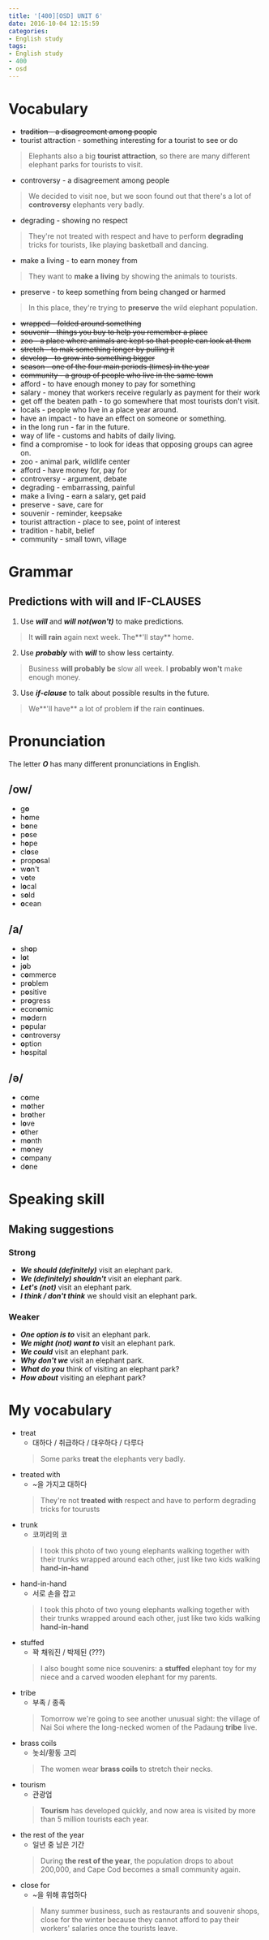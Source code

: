 ```yaml
---
title: '[400][OSD] UNIT 6'
date: 2016-10-04 12:15:59
categories: 
- English study
tags:
- English study
- 400
- osd
---
```



# Vocabulary
* ~~tradition - a disagreement among people~~
* tourist attraction - something interesting for a tourist to see or do
> Elephants also a big **tourist attraction**, so there are many different elephant parks for tourists to visit. 
* controversy - a disagreement among people
> We decided to visit noe, but we soon found out that there's a lot of **controversy** elephants very badly.
* degrading - showing no respect
> They're not treated with respect and have to perform **degrading** tricks for tourists, like playing basketball and dancing.
* make a living - to earn money from
> They want to **make a living** by showing the animals to tourists.
* preserve - to keep something from being changed or harmed
> In this place, they're trying to **preserve** the wild elephant population.

* ~~wrapped - folded around something~~
* ~~souvenir - things you buy to help you remember a place~~
* ~~zoo - a place where animals are kept so that people can look at them~~
* ~~stretch - to mak something longer by pulling it~~
* ~~develop - to grow into something bigger~~
* ~~season - one of the four main periods (times) in the year~~
* ~~community - a group of people who live in the same town~~
* afford - to have enough money to pay for something
* salary - money that workers receive regularly as payment for their work 
* get off the beaten path - to go somewhere that most tourists don't visit.
* locals - people who live in a place year around.
* have an impact - to have an effect on someone or something.
* in the long run - far in the future.
* way of life - customs and habits of daily living.
* find a compromise - to look for ideas that opposing groups can agree on.
* zoo - animal park, wildlife center
* afford - have money for, pay for
* controversy - argument, debate
* degrading - embarrassing, painful
* make a living - earn a salary, get paid
* preserve - save, care for
* souvenir - reminder, keepsake
* tourist attraction - place to see, point of interest
* tradition - habit, belief
* community - small town, village


# Grammar

## Predictions with will and IF-CLAUSES

1. Use ***will*** and ***will not(won't)*** to make predictions.
> It **will rain** again next week.
> The**'ll stay** home.

2. Use ***probably*** with ***will*** to show less certainty.
> Business **will probably be** slow all week.
> I **probably won't** make enough money.

3. Use ***if-clause*** to talk about possible results in the future.
> We**'ll have** a lot of problem **if** the rain **continues.**

# Pronunciation
The letter ***O*** has many different pronunciations in English.

## /ow/
* g**o**
* h**o**me
* b**o**ne
* p**o**se
* h**o**pe
* cl**o**se
* prop**o**sal
* w**o**n't
* v**o**te
* l**o**cal
* s**o**ld
* **o**cean

## /a/
* sh**o**p
* l**o**t
* j**o**b
* c**o**mmerce
* pr**o**blem
* p**o**sitive
* pr**o**gress
* econ**o**mic
* m**o**dern
* p**o**pular
* c**o**ntroversy
* **o**ption
* h**o**spital

## /ə/
* c**o**me
* m**o**ther
* br**o**ther
* l**o**ve
* **o**ther
* m**o**nth
* m**o**ney
* c**o**mpany
* d**o**ne

# Speaking skill

## Making suggestions

### Strong

* ***We should (definitely)*** visit an elephant park.
* ***We (definitely) shouldn't*** visit an elephant park.
* ***Let's (not)*** visit an elephant park.
* ***I think / don't think*** we should visit an elephant park.

### Weaker

* ***One option is to*** visit an elephant park.
* ***We might (not) want to*** visit an elephant park.
* ***We could*** visit an elephant park.
* ***Why don't we*** visit an elephant park.
* ***What do you*** think of visiting an elephant park?
* ***How about*** visiting an elephant park?


# My vocabulary
* treat
    * 대하다 / 취급하다 / 대우하다 / 다루다
    > Some parks **treat** the elephants very badly.
* treated with
    * ~을 가지고 대하다
    > They're not **treated with** respect and have to perform degrading tricks for tourusts
* trunk
    * 코끼리의 코
    > I took this photo of two young elephants walking together with their trunks wrapped around each other, just like two kids walking **hand-in-hand**
* hand-in-hand
    * 서로 손을 잡고
    > I took this photo of two young elephants walking together with their trunks wrapped around each other, just like two kids walking **hand-in-hand**
* stuffed
    * 꽉 채워진 / 박제된 (???)
    > I also bought some nice souvenirs: a **stuffed** elephant toy for my niece and a carved wooden elephant for my parents.
* tribe 
    * 부족 / 종족
    > Tomorrow we're going to see another unusual sight: the village of Nai Soi where the long-necked women of the Padaung **tribe** live.
* brass coils
    * 놋쇠/황동 고리
    > The women wear **brass coils** to stretch their necks.
* tourism
    * 관광업
    > **Tourism** has developed quickly, and now area is visited by more than 5 million tourists each year.   
* the rest of the year
    * 일년 중 남은 기간
    > During **the rest of the year**, the population drops to about 200,000, and Cape Cod becomes a small community again. 
* close for
    * ~을 위해 휴업하다
    > Many summer business, such as restaurants and souvenir shops, close for the winter because they cannot afford to pay their workers' salaries once the tourists leave.  
